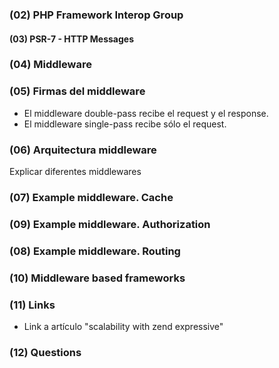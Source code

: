 ### (02) PHP Framework Interop Group



#### (03) PSR-7 - HTTP Messages



### (04) Middleware



### (05) Firmas del middleware

- El middleware double-pass recibe el request y el response.
- El middleware single-pass recibe sólo el request.

### (06) Arquitectura middleware

Explicar diferentes middlewares

### (07) Example middleware. Cache

### (09) Example middleware. Authorization

### (08) Example middleware. Routing

### (10) Middleware based frameworks

### (11) Links

- Link a artículo "scalability with zend expressive"

### (12) Questions
